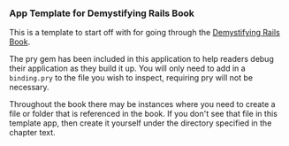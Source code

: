 ### App Template for Demystifying Rails Book

This is a template to start off with for going through the [Demystifying Rails
Book](https://launchschool.com/books/demystifying_rails).

The pry gem has been included in this application to help readers debug their
application as they build it up.  You will only need to add in a `binding.pry`
to the file you wish to inspect, requiring pry will not be necessary.

Throughout the book there may be instances where you need to create a file or folder
that is referenced in the book.  If you don't see that file in this template app, then
create it yourself under the directory specified in the chapter text.
